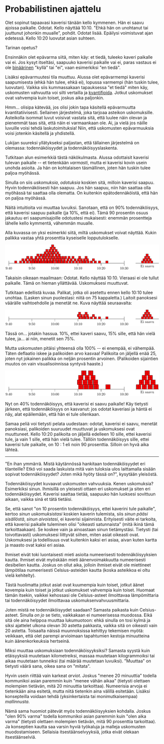 # Probabilistinen ajattelu

Olet sopinut tapaavasi kaverisi tänään kello kymmenen. Hän ei saavu ajoissa paikalle. Odotat. Kello näyttää 10:10. "Ehkä hän on unohtanut tai juuttunut johonkin muualle", pohdit. Odotat lisää. Epäilysi voimistuvat ajan edetessä. Kello 10:20 luovutat asian suhteen.

Tarinan opetus?

Ensinnäkin olet epävarma siitä, miten käy: et tiedä, tuleeko kaveri paikalle vai ei. Jos kysyt itseltäsi, saapuuko kaverisi paikalle vai ei, paras vastaus ei ole [binäärinen](/epi/binaarinen_jakauma) "kyllä" tai "ei", vaan esimerkiksi "en tiedä".

Lisäksi epävarmuutesi tila muuttuu. Alussa olet epävarmempi kaverisi saapumisesta (ehkä hän tulee, ehkä ei), lopussa varmempi (hän tuskin tulee, luovutan). Vaikka siis kummassakaan tapauksessa "et tiedä" miten käy, uskomusten vahvuutta voi silti vertailla ja [kvantifioida](/epi/kvantifiointi). Jotkut uskomukset ovat vahvempia kuin toiset, joskus aika paljonkin.

Hmm... olisipa kätevää, jos olisi jokin tapa käsitellä epävarmuutta kvantitatiivisesti. Sellainen järjestelmä, joka tarjoaa asteikon uskomuksille. Asteikolla isommat luvut voisivat vastata sitä, että luulee näin olevan ja pienemmät taas sitä, että näin ei varmaankaan ole. Ai, ja vielä jos näille luvuille voisi tehdä laskutoimituksia! Niin, että uskomusten epävarmuuksia voisi jotenkin käsitellä ja yhdistellä.

Lukijan suureksi yllätykseksi paljastan, että tällainen järjestelmä on olemassa: todennäköisyydet ja todennäköisyyslaskenta.

Tutkitaan alun esimerkkiä tästä näkökulmasta. Alussa odottaisit kaverisi tulevan paikalle -- et tietenkään *varmasti*, mutta ei kaverisi kovin usein unohda asioita. Ja hän on kohtalaisen täsmällinen, joten hän tuskin tulee paljoa myöhässä.

Sinulla on siis *uskomuksia*, *odotuksia* koskien sitä, milloin kaverisi saapuu. Hyvin todennäköisesti hän saapuu. Jos hän saapuu, niin hän saattaa olla myöhässä tai saattaa olla olematta. On kuitenkin epätodennäköistä, että hän on paljoa myöhässä.

Näitä intuitioita voi muuttaa luvuiksi. Sanotaan, että on 90% todennäköisyys, että kaverisi saapuu paikalle (ja 10%, että ei). Tämä 90 prosentin osuus jakautuu eri saapumisajoille odotustesi mukaisesti: enemmän prosentteja lähelle kello kymmentä, vähemmän muualle.

Alla kuvassa on yksi esimerkki siitä, miltä uskomukset voivat näyttää. Kukin palikka vastaa yhtä prosenttia kyseiselle lopputulokselle.

![Todennäköisyydet tutun saapumisajalle](Kuvat/prob_1)

Takaisin oikeaan maailmaan: Odotat. Kello näyttää 10:10. Vieraasi ei ole tullut paikalle. Tämä on hieman yllättävää. Uskomuksesi muuttuvat.

Tutkitaan edellistä kuvaa. Palikat, jotka oli asetettu ennen kello 10:10 tulee unohtaa. (Lasken sinun puolestasi: niitä on 75 kappaletta.) Laitoit panoksesi väärälle vaihtoehdolle ja menetät ne. Kuva näyttää seuraavalta:

![Osa panoksista katoaa](Kuvat/prob_2)

Tässä on... jotakin hassua. 10%, ettei kaveri saavu, 15% sille, että hän vielä tulee, ja... ai niin, menetit sen 75%.

Mutta uskomusten pitäisi yhteensä olla 100% -- ei enempää, ei vähempää. Täten deflaatio iskee ja palikoiden arvo kasvaa! Palikoita on jäljellä enää 25, joten nyt jokainen palikka on neljän prosentin arvoinen. (Palikoiden sijaintien muutos on vain visualisoinnissa syntyvä haaste.)

![Uudet todennäköisyydet tutun saapumisajalle](Kuvat/prob_3)

Nyt on 40% todennäköisyys, että kaverisi ei saavu paikalle! Käy tietysti järkeen, että todennäköisyys on kasvanut: jos odotat kaveriasi ja häntä ei näy, alat epäilemään, että hän ei tule ollenkaan.

Samaa peliä voi tietysti pelata uudestaan: odotat, kaverisi ei saavu, menetät panoksiasi, palikoiden suuruudet muuttuvat ja uskomuksesi ovat muuttuneet. Kello 10:20 palikoita on jäljellä edelleen 10 sille, ettei kaverisi tule, ja vain 1 sille, että hän vielä tulee. Tällöin todennäköisyys sille, ettei kaverisi tule paikalle, on 10 : 1 eli noin 90 prosenttia. Silloin on hyvä aika lähteä.

---

"En ihan ymmärrä. Mistä käytännössä hankitaan todennäköisyydet eri tilanteille? Etkö voi saada laskuista mitä vain tuloksia ulos laittamalla sisään sopivat todennäköisyydet? Joten mikä hyöty tässä on?", kysytään yleisöstä.

Todennäköisyydet kuvaavat uskomusten vahvuuksia. Kenen uskomuksia? Esimerkiksi sinun. Ihmisillä on yleisesti ottaen eri uskomukset ja siten eri todennäköisyydet. Kaverisi saattaa tietää, saapuuko hän luoksesi sovittuun aikaan, vaikka sinä et tätä tietäisi.

Se, että sanot "on 10 prosentin todennäköisyys, ettei kaverini tule paikalle", kertoo *sinun uskomuksistasi* koskien kaverin tulemista, siis *sinun pääsi sisällöstä*, *sinun aivoistasi*, ei kaverisi sijainnista. Erityisesti väite ei tarkoita, että kaverisi paikalle tuleminen olisi "oikeasti satunnaista" (mitä ikinä tämä tarkoittaakaan). Se koskee vain ja ainoastaan sinun tietämystäsi. Tietysti (tai toivottavasti) uskomuksesi liittyvät siihen, miten asiat oikeasti ovat. Uskomuksesi ja todellisuus ovat kuitenkin kaksi eri asiaa, aivan kuten kartta ja maasto ovat kaksi eri asiaa.

Ihmiset eivät toki luontaisesti mieti asioita numeerisesti todennäköisyyksien kautta. Ihmiset eivät myöskään mieti äänenvoimakkuutta numeerisesti desibelien kautta. Joskus on ollut aika, jolloin ihmiset eivät ole miettineet lämpötilaa numeerisesti Celsius-asteiden kautta (koska asteikkoa ei oltu vielä kehitelty).

Tästä huolimatta jotkut asiat ovat kuumempia kuin toiset, jotkut äänet kovempia kuin toiset ja jotkut uskomukset vahvempia kuin toiset. Huomaat tämän itsekin, vaikkei kehossasi ole Celsius-asteet ilmoittavaa lämpömittaria tai todennäköisyydet ilmoittavaa uskomuksenvahvuusmittaria.

Joten mistä ne todennäköisyydet saadaan? Samasta paikasta kuin Celsius-asteet. Sinulla *on jo* se tieto, vaikkakaan ei numeerisessa muodossa. Eikä sitä ole aina helppoa muuttaa lukumuotoon: ehkä sinulla on tosi kylmä ja siksi ajattelet ulkona olevan 30 astetta pakkasta, vaikka sitä on oikeasti vain 20 astetta. Toisaalta näissä muunnoksissa kehittyy tekemisen myötä: veikkaan, että olet parempi arvioimaan tapahtumien kestoja minuutteina kuin äänenkorkeuksia hertseinä.

Miksi muuttaa uskomuksiaan todennäköisyyksiksi? Samasta syystä kuin etäisyyksiä muutetaan kilometreiksi, massaa muutetaan kilogrammoiksi tai aikaa muutetaan tunneiksi (tai määrää muutetaan luvuiksi). "Muuttaa" on tietysti väärä sana, oikea sana on "mitata".

Hyvin usein riittää vain karkeat *arviot*. Joskus "menee 20 minuuttia" todella kommunikoi asian paremmin kuin "menee vähän aikaa" (tietysti olettaen molempien tietävän, mitä 20 minuuttia tarkoittaa). Numeerisia arvoja ei tietenkään aina esitetä, mutta niitä tietenkin aina välillä esitetään. Lisäksi konsepteilla voidaan tehdä (yksinkertaista tai monimutkaisempaa) *mallinnusta*.

Nämä sama huomiot pätevät myös todennäköisyyksien kohdalla. Joskus "olen 90% varma" todella kommunikoi asian paremmin kuin "olen aika varma" (tietysti olettaen molempien tietävän, mitä 90 prosenttia tarkoittaa). Ja konseptien kautta saa varsin hyviä työkaluja ja malleja uskomusten muodostamiseen. Sellaisia itsestäänselvyyksiä, jotka eivät olekaan itsestäänselviä.
